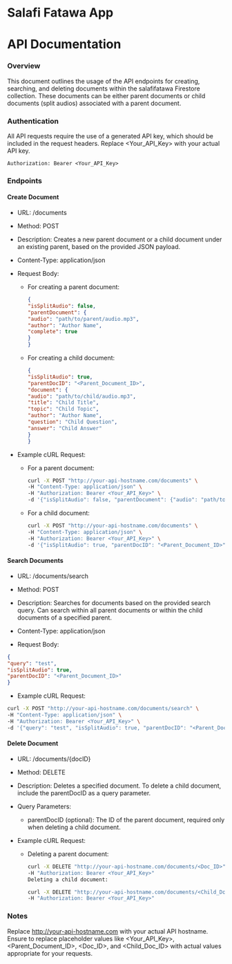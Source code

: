 # Salafi Fatawa App

# API Documentation

### Overview

This document outlines the usage of the API endpoints for creating, searching, and deleting documents within the salafifatawa Firestore collection. These documents can be either parent documents or child documents (split audios) associated with a parent document.

### Authentication

All API requests require the use of a generated API key, which should be included in the request headers. Replace <Your_API_Key> with your actual API key.


```plaintext
Authorization: Bearer <Your_API_Key>
```

### Endpoints

#### Create Document

- URL: /documents

- Method: POST

- Description: Creates a new parent document or a child document under an existing parent, based on the provided JSON payload.

- Content-Type: application/json

- Request Body:

  - For creating a parent document:

    ```json
    {
    "isSplitAudio": false,
    "parentDocument": {
    "audio": "path/to/parent/audio.mp3",
    "author": "Author Name",
    "complete": true
    }
    }
    ```

  - For creating a child document:

    ```json
    {
    "isSplitAudio": true,
    "parentDocID": "<Parent_Document_ID>",
    "document": {
    "audio": "path/to/child/audio.mp3",
    "title": "Child Title",
    "topic": "Child Topic",
    "author": "Author Name",
    "question": "Child Question",
    "answer": "Child Answer"
    }
    }
    ```
    
- Example cURL Request:

  - For a parent document:

    ```bash
    curl -X POST "http://your-api-hostname.com/documents" \
    -H "Content-Type: application/json" \
    -H "Authorization: Bearer <Your_API_Key>" \
    -d '{"isSplitAudio": false, "parentDocument": {"audio": "path/to/parent/audio.mp3", "author": "Author Name", "complete": true}}'
    ```
    
  - For a child document:

    ```bash
    curl -X POST "http://your-api-hostname.com/documents" \
    -H "Content-Type: application/json" \
    -H "Authorization: Bearer <Your_API_Key>" \
    -d '{"isSplitAudio": true, "parentDocID": "<Parent_Document_ID>", "document": {"audio": "path/to/child/audio.mp3", "title": "Child Title", "topic": "Child Topic", "author": "Author Name", "question": "Child Question", "answer": "Child Answer"}}'
    ```
    
#### Search Documents

- URL: /documents/search

- Method: POST

- Description: Searches for documents based on the provided search query. Can search within all parent documents or within the child documents of a specified parent.

- Content-Type: application/json

- Request Body:

```json
{
"query": "test",
"isSplitAudio": true,
"parentDocID": "<Parent_Document_ID>"
}
```

- Example cURL Request:

```bash
curl -X POST "http://your-api-hostname.com/documents/search" \
-H "Content-Type: application/json" \
-H "Authorization: Bearer <Your_API_Key>" \
-d '{"query": "test", "isSplitAudio": true, "parentDocID": "<Parent_Document_ID>"}'
```

#### Delete Document

- URL: /documents/{docID}

- Method: DELETE

- Description: Deletes a specified document. To delete a child document, include the parentDocID as a query parameter.

- Query Parameters:

  - parentDocID (optional): The ID of the parent document, required only when deleting a child document.

- Example cURL Request:

  - Deleting a parent document:

    ```bash
    curl -X DELETE "http://your-api-hostname.com/documents/<Doc_ID>" \
    -H "Authorization: Bearer <Your_API_Key>"
    Deleting a child document:
    ```
    
    ```bash
    curl -X DELETE "http://your-api-hostname.com/documents/<Child_Doc_ID>?parentDocID=<Parent_Doc_ID>" \
    -H "Authorization: Bearer <Your_API_Key>"
    ```

### Notes

Replace http://your-api-hostname.com with your actual API hostname.
Ensure to replace placeholder values like <Your_API_Key>, <Parent_Document_ID>, <Doc_ID>, and <Child_Doc_ID> with actual values appropriate for your requests.

